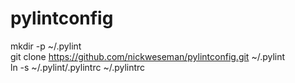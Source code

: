 # pylintconfig

mkdir -p ~/.pylint  
git clone https://github.com/nickweseman/pylintconfig.git ~/.pylint  
ln -s ~/.pylint/.pylintrc ~/.pylintrc  
